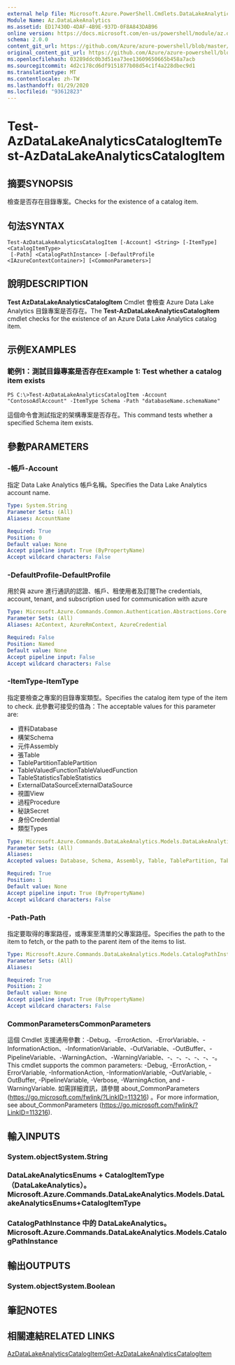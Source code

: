 ```yaml
---
external help file: Microsoft.Azure.PowerShell.Cmdlets.DataLakeAnalytics.dll-Help.xml
Module Name: Az.DataLakeAnalytics
ms.assetid: ED17430D-4DAF-4B9E-937D-0F8A843DAB96
online version: https://docs.microsoft.com/en-us/powershell/module/az.datalakeanalytics/test-azdatalakeanalyticscatalogitem
schema: 2.0.0
content_git_url: https://github.com/Azure/azure-powershell/blob/master/src/DataLakeAnalytics/DataLakeAnalytics/help/Test-AzDataLakeAnalyticsCatalogItem.md
original_content_git_url: https://github.com/Azure/azure-powershell/blob/master/src/DataLakeAnalytics/DataLakeAnalytics/help/Test-AzDataLakeAnalyticsCatalogItem.md
ms.openlocfilehash: 03289ddc0b3d51ea73ee13609650665b458a7acb
ms.sourcegitcommit: 4d2c178cd6df9151877b08d54c1f4a228dbec9d1
ms.translationtype: MT
ms.contentlocale: zh-TW
ms.lasthandoff: 01/29/2020
ms.locfileid: "93612823"
---
```

# <span data-ttu-id="c838a-101">Test-AzDataLakeAnalyticsCatalogItem</span><span class="sxs-lookup"><span data-stu-id="c838a-101">Test-AzDataLakeAnalyticsCatalogItem</span></span>

## <span data-ttu-id="c838a-102">摘要</span><span class="sxs-lookup"><span data-stu-id="c838a-102">SYNOPSIS</span></span>
<span data-ttu-id="c838a-103">檢查是否存在目錄專案。</span><span class="sxs-lookup"><span data-stu-id="c838a-103">Checks for the existence of a catalog item.</span></span>

## <span data-ttu-id="c838a-104">句法</span><span class="sxs-lookup"><span data-stu-id="c838a-104">SYNTAX</span></span>

```
Test-AzDataLakeAnalyticsCatalogItem [-Account] <String> [-ItemType] <CatalogItemType>
 [-Path] <CatalogPathInstance> [-DefaultProfile <IAzureContextContainer>] [<CommonParameters>]
```

## <span data-ttu-id="c838a-105">說明</span><span class="sxs-lookup"><span data-stu-id="c838a-105">DESCRIPTION</span></span>
<span data-ttu-id="c838a-106">**Test AzDataLakeAnalyticsCatalogItem** Cmdlet 會檢查 Azure Data Lake Analytics 目錄專案是否存在。</span><span class="sxs-lookup"><span data-stu-id="c838a-106">The **Test-AzDataLakeAnalyticsCatalogItem** cmdlet checks for the existence of an Azure Data Lake Analytics catalog item.</span></span>

## <span data-ttu-id="c838a-107">示例</span><span class="sxs-lookup"><span data-stu-id="c838a-107">EXAMPLES</span></span>

### <span data-ttu-id="c838a-108">範例1：測試目錄專案是否存在</span><span class="sxs-lookup"><span data-stu-id="c838a-108">Example 1: Test whether a catalog item exists</span></span>
```
PS C:\>Test-AzDataLakeAnalyticsCatalogItem -Account "ContosoAdlAccount" -ItemType Schema -Path "databaseName.schemaName"
```

<span data-ttu-id="c838a-109">這個命令會測試指定的架構專案是否存在。</span><span class="sxs-lookup"><span data-stu-id="c838a-109">This command tests whether a specified Schema item exists.</span></span>

## <span data-ttu-id="c838a-110">參數</span><span class="sxs-lookup"><span data-stu-id="c838a-110">PARAMETERS</span></span>

### <span data-ttu-id="c838a-111">-帳戶</span><span class="sxs-lookup"><span data-stu-id="c838a-111">-Account</span></span>
<span data-ttu-id="c838a-112">指定 Data Lake Analytics 帳戶名稱。</span><span class="sxs-lookup"><span data-stu-id="c838a-112">Specifies the Data Lake Analytics account name.</span></span>

```yaml
Type: System.String
Parameter Sets: (All)
Aliases: AccountName

Required: True
Position: 0
Default value: None
Accept pipeline input: True (ByPropertyName)
Accept wildcard characters: False
```

### <span data-ttu-id="c838a-113">-DefaultProfile</span><span class="sxs-lookup"><span data-stu-id="c838a-113">-DefaultProfile</span></span>
<span data-ttu-id="c838a-114">用於與 azure 進行通訊的認證、帳戶、租使用者及訂閱</span><span class="sxs-lookup"><span data-stu-id="c838a-114">The credentials, account, tenant, and subscription used for communication with azure</span></span>

```yaml
Type: Microsoft.Azure.Commands.Common.Authentication.Abstractions.Core.IAzureContextContainer
Parameter Sets: (All)
Aliases: AzContext, AzureRmContext, AzureCredential

Required: False
Position: Named
Default value: None
Accept pipeline input: False
Accept wildcard characters: False
```

### <span data-ttu-id="c838a-115">-ItemType</span><span class="sxs-lookup"><span data-stu-id="c838a-115">-ItemType</span></span>
<span data-ttu-id="c838a-116">指定要檢查之專案的目錄專案類型。</span><span class="sxs-lookup"><span data-stu-id="c838a-116">Specifies the catalog item type of the item to check.</span></span>
<span data-ttu-id="c838a-117">此參數可接受的值為：</span><span class="sxs-lookup"><span data-stu-id="c838a-117">The acceptable values for this parameter are:</span></span>
- <span data-ttu-id="c838a-118">資料</span><span class="sxs-lookup"><span data-stu-id="c838a-118">Database</span></span>
- <span data-ttu-id="c838a-119">構架</span><span class="sxs-lookup"><span data-stu-id="c838a-119">Schema</span></span>
- <span data-ttu-id="c838a-120">元件</span><span class="sxs-lookup"><span data-stu-id="c838a-120">Assembly</span></span>
- <span data-ttu-id="c838a-121">張</span><span class="sxs-lookup"><span data-stu-id="c838a-121">Table</span></span>
- <span data-ttu-id="c838a-122">TablePartition</span><span class="sxs-lookup"><span data-stu-id="c838a-122">TablePartition</span></span>
- <span data-ttu-id="c838a-123">TableValuedFunction</span><span class="sxs-lookup"><span data-stu-id="c838a-123">TableValuedFunction</span></span>
- <span data-ttu-id="c838a-124">TableStatistics</span><span class="sxs-lookup"><span data-stu-id="c838a-124">TableStatistics</span></span>
- <span data-ttu-id="c838a-125">ExternalDataSource</span><span class="sxs-lookup"><span data-stu-id="c838a-125">ExternalDataSource</span></span>
- <span data-ttu-id="c838a-126">視圖</span><span class="sxs-lookup"><span data-stu-id="c838a-126">View</span></span>
- <span data-ttu-id="c838a-127">過程</span><span class="sxs-lookup"><span data-stu-id="c838a-127">Procedure</span></span>
- <span data-ttu-id="c838a-128">秘訣</span><span class="sxs-lookup"><span data-stu-id="c838a-128">Secret</span></span>
- <span data-ttu-id="c838a-129">身份</span><span class="sxs-lookup"><span data-stu-id="c838a-129">Credential</span></span>
- <span data-ttu-id="c838a-130">類型</span><span class="sxs-lookup"><span data-stu-id="c838a-130">Types</span></span>

```yaml
Type: Microsoft.Azure.Commands.DataLakeAnalytics.Models.DataLakeAnalyticsEnums+CatalogItemType
Parameter Sets: (All)
Aliases:
Accepted values: Database, Schema, Assembly, Table, TablePartition, TableValuedFunction, TableStatistics, ExternalDataSource, View, Procedure, Secret, Credential, Types, Package

Required: True
Position: 1
Default value: None
Accept pipeline input: True (ByPropertyName)
Accept wildcard characters: False
```

### <span data-ttu-id="c838a-131">-Path</span><span class="sxs-lookup"><span data-stu-id="c838a-131">-Path</span></span>
<span data-ttu-id="c838a-132">指定要取得的專案路徑，或專案至清單的父專案路徑。</span><span class="sxs-lookup"><span data-stu-id="c838a-132">Specifies the path to the item to fetch, or the path to the parent item of the items to list.</span></span>

```yaml
Type: Microsoft.Azure.Commands.DataLakeAnalytics.Models.CatalogPathInstance
Parameter Sets: (All)
Aliases:

Required: True
Position: 2
Default value: None
Accept pipeline input: True (ByPropertyName)
Accept wildcard characters: False
```

### <span data-ttu-id="c838a-133">CommonParameters</span><span class="sxs-lookup"><span data-stu-id="c838a-133">CommonParameters</span></span>
<span data-ttu-id="c838a-134">這個 Cmdlet 支援通用參數：-Debug、-ErrorAction、-ErrorVariable、-InformationAction、-InformationVariable、-OutVariable、-OutBuffer、-PipelineVariable、-WarningAction、-WarningVariable、-、-、-、-、-、-。</span><span class="sxs-lookup"><span data-stu-id="c838a-134">This cmdlet supports the common parameters: -Debug, -ErrorAction, -ErrorVariable, -InformationAction, -InformationVariable, -OutVariable, -OutBuffer, -PipelineVariable, -Verbose, -WarningAction, and -WarningVariable.</span></span> <span data-ttu-id="c838a-135">如需詳細資訊，請參閱 about_CommonParameters (https://go.microsoft.com/fwlink/?LinkID=113216) 。</span><span class="sxs-lookup"><span data-stu-id="c838a-135">For more information, see about_CommonParameters (https://go.microsoft.com/fwlink/?LinkID=113216).</span></span>

## <span data-ttu-id="c838a-136">輸入</span><span class="sxs-lookup"><span data-stu-id="c838a-136">INPUTS</span></span>

### <span data-ttu-id="c838a-137">System.object</span><span class="sxs-lookup"><span data-stu-id="c838a-137">System.String</span></span>

### <span data-ttu-id="c838a-138">DataLakeAnalyticsEnums + CatalogItemType （DataLakeAnalytics）。</span><span class="sxs-lookup"><span data-stu-id="c838a-138">Microsoft.Azure.Commands.DataLakeAnalytics.Models.DataLakeAnalyticsEnums+CatalogItemType</span></span>

### <span data-ttu-id="c838a-139">CatalogPathInstance 中的 DataLakeAnalytics。</span><span class="sxs-lookup"><span data-stu-id="c838a-139">Microsoft.Azure.Commands.DataLakeAnalytics.Models.CatalogPathInstance</span></span>

## <span data-ttu-id="c838a-140">輸出</span><span class="sxs-lookup"><span data-stu-id="c838a-140">OUTPUTS</span></span>

### <span data-ttu-id="c838a-141">System.object</span><span class="sxs-lookup"><span data-stu-id="c838a-141">System.Boolean</span></span>

## <span data-ttu-id="c838a-142">筆記</span><span class="sxs-lookup"><span data-stu-id="c838a-142">NOTES</span></span>

## <span data-ttu-id="c838a-143">相關連結</span><span class="sxs-lookup"><span data-stu-id="c838a-143">RELATED LINKS</span></span>

[<span data-ttu-id="c838a-144">AzDataLakeAnalyticsCatalogItem</span><span class="sxs-lookup"><span data-stu-id="c838a-144">Get-AzDataLakeAnalyticsCatalogItem</span></span>](./Get-AzDataLakeAnalyticsCatalogItem.md)


